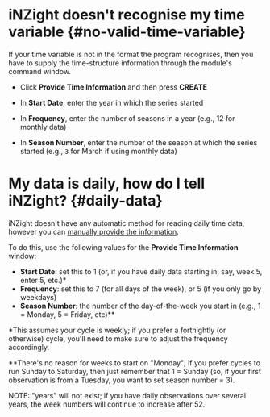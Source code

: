 # iNZight doesn't recognise my time variable {#no-valid-time-variable}

If your time variable is not in the format the program recognises, then you have to supply the time-structure information through the module's command window.

- Click __Provide Time Information__ and then press __CREATE__

- In __Start Date__, enter the year in which the series started

- In __Frequency__, enter the number of seasons in a year (e.g., 12 for monthly data)

- In __Season Number__, enter the number of the season at which the series started (e.g., `3` for March if using monthly data)



# My data is daily, how do I tell iNZight? {#daily-data}

iNZight doesn't have any automatic method for reading daily time data, however you can [manually provide the information](#no-valid-time-variable).

To do this, use the following values for the __Provide Time Information__ window:
- __Start Date__: set this to 1 (or, if you have daily data starting in, say, week 5, enter 5, etc.)*
- __Frequency__: set this to 7 (for all days of the week), or 5 (if you only go by weekdays)
- __Season Number__: the number of the day-of-the-week you start in (e.g., 1 = Monday, 5 = Friday, etc)**

*This assumes your cycle is weekly; if you prefer a fortnightly (or otherwise) cycle, you'll need to make sure to adjust the frequency accordingly.

**There's no reason for weeks to start on "Monday"; if you prefer cycles to run Sunday to Saturday, then just remember that 1 = Sunday (so, if your first observation is from a Tuesday, you want to set season number = 3).

NOTE: "years" will not exist; if you have daily observations over several years, the week numbers will continue to increase after 52.
